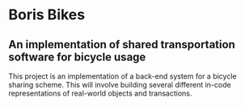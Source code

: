 # Boris Bikes

## An implementation of shared transportation software for bicycle usage

This project is an implementation of a back-end system for a bicycle sharing scheme. This will involve building several different in-code representations of real-world objects and transactions.

